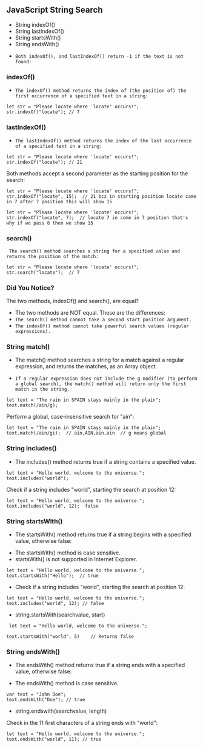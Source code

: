 ## JavaScript String Search
* String indexOf()
* String lastIndexOf()
* String startsWith()
* String endsWith()

- ``Both indexOf(), and lastIndexOf() return -1 if the text is not found: ``

### indexOf() 
- `` The indexOf() method returns the index of (the position of) the first occurrence of a specified text in a string: ``

```
let str = "Please locate where 'locate' occurs!";
str.indexOf("locate"); // 7
```
### lastIndexOf() 
- `` The lastIndexOf() method returns the index of the last occurrence of a specified text in a string: ``
```
let str = "Please locate where 'locate' occurs!";
str.indexOf("locate"); // 21 
```
Both methods accept a second parameter as the starting position for the search:
```
let str = "Please locate where 'locate' occurs!";
str.indexOf("locate", 15);  // 21 bcz in starting position locate came in 7 after 7 position this will show 15
```

```
let str = "Please locate where 'locate' occurs!";
str.indexOf("locate", 7);  // locate 7 in come in 7 position that's why if we pass 8 then we show 15
```

### search()

 `` The search() method searches a string for a specified value and returns the position of the match:``

```
let str = "Please locate where 'locate' occurs!";
str.search("locate");  // 7
``` 
### Did You Notice? 
  The two methods, indexOf() and search(), are equal? 
- The two methods are NOT equal. These are the differences:
- ``The search() method cannot take a second start position argument. ``
- ``The indexOf() method cannot take powerful search values (regular expressions).``

### String match()

- The match() method searches a string for a match against a regular expression, and returns the matches, as an Array object.

- `` If a regular expression does not include the g modifier (to perform a global search), the match() method will return only the first match in the string. ``


```
let text = "The rain in SPAIN stays mainly in the plain";
text.match(/ain/g);
```
Perform a global, case-insensitive search for "ain":

```
let text = "The rain in SPAIN stays mainly in the plain";
text.match(/ain/gi);  // ain,AIN,ain,ain  // g means global
```
### String includes()

- The includes() method returns true if a string contains a specified value.
```
let text = "Hello world, welcome to the universe.";
text.includes("world");
```
Check if a string includes "world", starting the search at position 12:

```
let text = "Hello world, welcome to the universe.";
text.includes("world", 12);  false
```
### String startsWith()

- The startsWith() method returns true if a string begins with a specified value, otherwise false:
* The startsWith() method is case sensitive.
* startsWith() is not supported in Internet Explorer.

```
let text = "Hello world, welcome to the universe.";
text.startsWith("Hello");  // true
```
- Check if a string includes "world", starting the search at position 12:

```
let text = "Hello world, welcome to the universe.";
text.includes("world", 12); // false
```
- string.startsWith(searchvalue, start)
```
 let text = "Hello world, welcome to the universe.";

text.startsWith("world", 5)    // Returns false 
```

### String endsWith()

- The endsWith() method returns true if a string ends with a specified value, otherwise false:
* The endsWith() method is case sensitive.
```
var text = "John Doe";
text.endsWith("Doe"); // true
```
- string.endswith(searchvalue, length)

Check in the 11 first characters of a string ends with "world":
```
let text = "Hello world, welcome to the universe.";
text.endsWith("world", 11); // true
